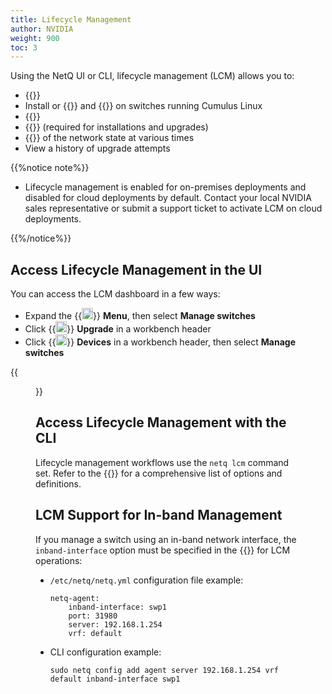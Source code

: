 ```yaml
---
title: Lifecycle Management
author: NVIDIA
weight: 900
toc: 3
---
```


Using the NetQ UI or CLI, lifecycle management (LCM) allows you to:

- {{<link title="Switch Management" text="Manage switch inventory">}}
- Install or {{<link title="Upgrade NetQ Agent" text="upgrade NetQ (Agents and CLI)">}} and {{<link title="Upgrade Cumulus Linux" text="Cumulus Linux">}} on switches running Cumulus Linux
- {{<link title="NetQ and Network OS Images" text="Manage Cumulus Linux and NetQ images">}}
- {{<link title="Credentials and Profiles" text="Configure switch access credentials and profiles">}} (required for installations and upgrades)
- {{<link title="Network Snapshots" text="Create snapshots">}} of the network state at various times
- View a history of upgrade attempts

{{%notice note%}}

- Lifecycle management is enabled for on-premises deployments and disabled for cloud deployments by default. Contact your local NVIDIA sales representative or submit a support ticket to activate LCM on cloud deployments.

{{%/notice%}}

## Access Lifecycle Management in the UI

You can access the LCM dashboard in a few ways:

- Expand the {{<img src="https://icons.cumulusnetworks.com/01-Interface-Essential/03-Menu/navigation-menu.svg" width="18" height="18">}} **Menu**, then select **Manage switches**
- Click {{<img src="https://icons.cumulusnetworks.com/05-Internet-Networks-Servers/06-Servers/server-upload.svg" width="18" height="18">}} **Upgrade** in a workbench header
- Click {{<img src="/images/netq/devices.svg" height="18" width="18">}} **Devices** in a workbench header, then select **Manage switches**

{{<figure src="/images/netq/manage-switch-assets-450.png" alt="dashboard displaying switch management tab" width="700">}}

## Access Lifecycle Management with the CLI

Lifecycle management workflows use the `netq lcm` command set. Refer to the {{<link title="lcm" text="command line reference">}} for a comprehensive list of options and definitions.

## LCM Support for In-band Management

If you manage a switch using an in-band network interface, the `inband-interface` option must be specified in the {{<link url="Install-NetQ-Agents/#configure-netq-agents-using-the-netq-cli" text="agent configuration">}} for LCM operations:

- `/etc/netq/netq.yml` configuration file example:

    ```
    netq-agent:
        inband-interface: swp1
        port: 31980
        server: 192.168.1.254
        vrf: default
    ```

- CLI configuration example:

    ```
    sudo netq config add agent server 192.168.1.254 vrf default inband-interface swp1
    ```